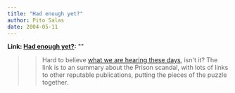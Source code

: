 ```yaml
---
title: "Had enough yet?"
author: Pito Salas
date: 2004-05-11
---
```


**Link: [Had enough yet?](None):** ""


>>

>> Hard to believe [what we are hearing these
days](<http://www.csmonitor.com/2004/0510/dailyUpdate.html>), isn't it? The
link is to an summary about the Prison scandal, with lots of links to other
reputable publications, putting the pieces of the puzzle together.


